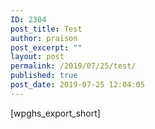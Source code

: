 ```yaml
---
ID: 2304
post_title: Test
author: praison
post_excerpt: ""
layout: post
permalink: /2019/07/25/test/
published: true
post_date: 2019-07-25 12:04:05
---
```

<!-- wp:shortcode -->
[wpghs_export_short]
<!-- /wp:shortcode -->